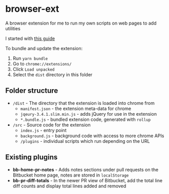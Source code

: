 # browser-ext

A browser extension for me to run my own scripts on web pages to add utilities

I started with [this guide](https://thoughtbot.com/blog/how-to-make-a-chrome-extension)

To bundle and update the extension:

1. Run `yarn bundle`
2. Go to `chrome://extensions/`
3. Click `Load unpacked`
4. Select the `dist` directory in this folder

## Folder structure

* `/dist` - The directory that the extension is loaded into chrome from
    * `manifest.json` - the extension meta-data for chrome
    * `jqeury-3.4.1.slim.min.js` - adds jQuery for use in the extension
    * `*.bundle.js` - bundled extension code, generated with `rollup`
* `/src` - Source code for the extension
    * `index.js` - entry point
    * `background.js` - background code with access to more chrome APIs
    * `/plugins` - individual scripts which run depending on the URL

## Existing plugins

* **bb-home-pr-notes** - Adds notes sections under pull requests on the Bitbucket home page, notes are stored in `localStorage`
* **bb-pr-diff-totals** - In the newer PR view of Bitbucket, add the total line diff counts and display total lines added and removed
